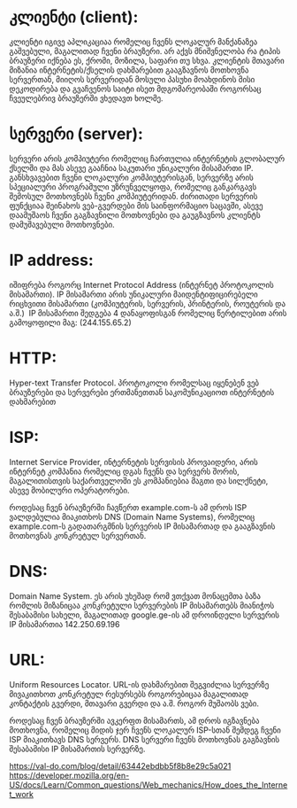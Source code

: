 # კლიენტი (client): 

კლიენტი იგივე აპლიკაციაა რომელიც ჩვენს ლოკალურ მანქანაზეა გაშვებული, მაგალითად ჩვენი ბრაუზერი. არ აქვს მნიშვნელობა რა ტიპის ბრაუზერი იქნება ეს, ქრომი, მოზილა, საფარი თუ სხვა. კლიენტის მთავარი მიზანია ინტერნეტის/ქსელის დახმარებით გააგზავნოს მოთხოვნა სერვერთან, მიიღოს სერვერიდან მოსული პასუხი მოახდინოს მისი დეკოდირება და გვაჩვენოს საიტი ისეთ მდგომარეობაში როგორსაც ჩვეულებრივ ბრაუზერში ვხედავთ ხოლმე.

# სერვერი (server):

სერვერი არის კომპიუტერი რომელიც ჩართულია ინტერნეტის გლობალურ ქსელში და მას ასევე გააჩნია საკუთარი უნიკალური მისამართი IP.  განსხვავებით ჩვენი ლოკალური კომპიუტერისგან, სერვერზე არის სპეციალური პროგრამული უზრუნველყოფა, რომელიც განკარგავს შემოსულ მოთხოვნებს ჩვენი კომპიუტერიდან. ძირითადი სერვერის ფუნქციაა შეინახოს ვებ-გვერდები მის საინფორმაციო საცავში, ასევე დაამუშაოს ჩვენი გაგზავნილი მოთხოვნები და გაუგზავნოს კლიენტს დამუშავებული მოთხოვნები.

# IP address:

იშიფრება როგორც Internet Protocol Address (ინტერნეტ პროტოკოლის მისამართი). IP მისამართი არის უნიკალური მაიდენტიფიცირებელი რიცხვითი მისამართი (კომპიუტერის, სერვერის, პრინტერის, როუტერის  და ა.შ.)  IP მისამართი შედგება 4 დანაყოფისგან რომელიც წერტილებით არის გამოყოფილი მაგ: (244.155.65.2)

# HTTP:

Hyper-text Transfer Protocol. პროტოკოლი რომელსაც იყენებენ ვებ ბრაუზერები და სერვერები ერთმანეთთან საკომუნიკაციოთ ინტერნეტის დახმარებით

# ISP:

Internet Service Provider, ინტერნეტის სერვისის პროვაიდერი, არის ინტერნეტ კომპანია რომელიც დგას ჩვენს და სერვერს შორის, მაგალითისთვის საქართველოში ეს კომპანიებია მაგთი და სილქნეტი, ასევე მობილური ოპერატორები.

როდესაც ჩვენ ბრაუზერში ჩავწერთ example.com-ს ამ დროს ISP ვალდებულია მიაკითხოს DNS (Domain Name Systems), რომელიც example.com-ს გადათარგმნის სერვერის IP მისამართად და გააგზავნის მოთხოვნას კონკრეტულ სერვერთან.

# DNS:

Domain Name System. ეს არის უხეშად რომ ვთქვათ მონაცემთა ბაზა რომლის მიზანიცაა კონკრეტული სერვერების IP მისამართებს მიანიჭოს შესაბამისი სახელი, მაგალითად google.ge-ის ამ დროინდელი სერვერის IP მისამართია 142.250.69.196

# URL:

Uniform Resources Locator. URL-ის დახმარებით შეგვიძლია სერვერზე მივაკითხოთ კონკრეტულ რესურსებს როგორებიცაა მაგალითად კონტაქტის გვერდი, მთავარი გვერდი და ა.შ.
როგორ მუშაობს ვები.

როდესაც ჩვენ ბრაუზერში ავკერფთ მისამართს, ამ დროს იგზავნება მოთხოვნა, რომელიც მიდის ჯერ ჩვენს ლოკალურ ISP-სთან შემდეგ ჩვენი ISP მიაკითხავს DNS სერვერს. DNS სერვერი ჩვენს მოთხოვნას გაგზავნის შესაბამისი IP მისამართის სერვერზე. 

https://val-do.com/blog/detail/63442ebdbb5f8b8e29c5a021 
https://developer.mozilla.org/en-US/docs/Learn/Common_questions/Web_mechanics/How_does_the_Internet_work


